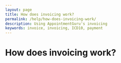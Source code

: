 ```yaml
---
layout: page
title: How does invoicing work?
permalink: /help/how-does-invoicing-work/
description: Using AppointmentGuru's invoicing
keywords: invoice, invoicing, ICD10, payment
---
```


# How does invoicing work?
